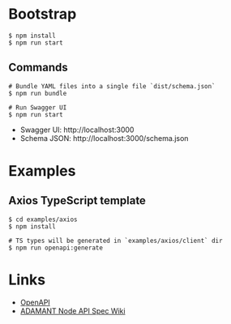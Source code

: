 # Bootstrap

```shell
$ npm install
$ npm run start
```

## Commands

```shell
# Bundle YAML files into a single file `dist/schema.json`
$ npm run bundle
```

```shell
# Run Swagger UI
$ npm run start
```

- Swagger UI: http://localhost:3000
- Schema JSON: http://localhost:3000/schema.json

# Examples

## Axios TypeScript template

```shell
$ cd examples/axios
$ npm install

# TS types will be generated in `examples/axios/client` dir
$ npm run openapi:generate
```

# Links

- [OpenAPI](https://swagger.io/specification/)
- [ADAMANT Node API Spec Wiki](https://github.com/Adamant-im/adamant/wiki/API-Specification)
